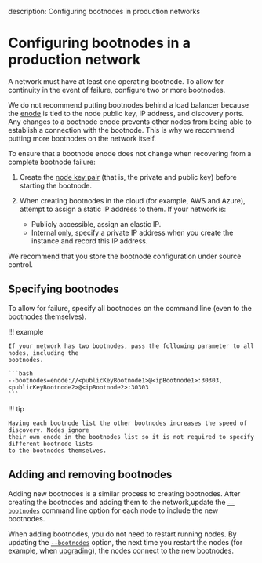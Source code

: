description: Configuring bootnodes in production networks
<!--- END of page meta data -->

# Configuring bootnodes in a production network

A network must have at least one operating bootnode. To allow for continuity in the event of
failure, configure two or more bootnodes.

We do not recommend putting bootnodes behind a load balancer because the
[enode](../../Concepts/Node-Keys.md#enode-url) is tied to the node public key, IP address, and
discovery ports. Any changes to a bootnode enode prevents other nodes from being able to establish
a connection with the bootnode. This is why we recommend putting more bootnodes on the network
itself.

To ensure that a bootnode enode does not change when recovering from a complete bootnode failure:

1. Create the [node key pair](../../Concepts/Node-Keys.md) (that is, the private and public key)
   before starting the bootnode.
1. When creating bootnodes in the cloud (for example, AWS and Azure), attempt to assign a static IP
   address to them. If your network is:

    * Publicly accessible, assign an elastic IP.
    * Internal only, specify a private IP address when you create the instance and record this IP
      address.

We recommend that you store the bootnode configuration under source control.

## Specifying bootnodes

To allow for failure, specify all bootnodes on the command line (even to the bootnodes themselves).

!!! example

    If your network has two bootnodes, pass the following parameter to all nodes, including the
    bootnodes.

    ```bash
    --bootnodes=enode://<publicKeyBootnode1>@<ipBootnode1>:30303,<publicKeyBootnode2>@<ipBootnode2>:30303
    ```

!!! tip

    Having each bootnode list the other bootnodes increases the speed of discovery. Nodes ignore
    their own enode in the bootnodes list so it is not required to specify different bootnode lists
    to the bootnodes themselves.

## Adding and removing bootnodes

Adding new bootnodes is a similar process to creating bootnodes. After creating the bootnodes and
adding them to the network,update the [`--bootnodes`](../../Reference/CLI/CLI-Syntax.md#bootnodes)
command line option for each node to include the new bootnodes.

When adding bootnodes, you do not need to restart running nodes. By updating the
[`--bootnodes`](../../Reference/CLI/CLI-Syntax.md#bootnodes) option, the next time you restart the
nodes (for example, when [upgrading](../Upgrade/Upgrade-Node.md)), the nodes connect to the new
bootnodes.

